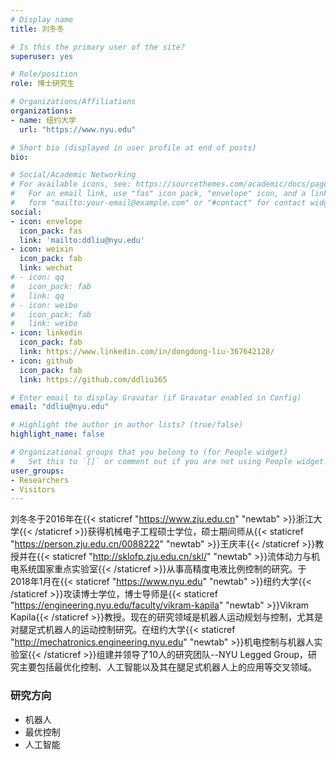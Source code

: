 ```yaml
---
# Display name
title: 刘冬冬

# Is this the primary user of the site?
superuser: yes

# Role/position
role: 博士研究生

# Organizations/Affiliations
organizations:
- name: 纽约大学
  url: "https://www.nyu.edu"

# Short bio (displayed in user profile at end of posts)
bio: 

# Social/Academic Networking
# For available icons, see: https://sourcethemes.com/academic/docs/page-builder/#icons
#   For an email link, use "fas" icon pack, "envelope" icon, and a link in the
#   form "mailto:your-email@example.com" or "#contact" for contact widget.
social:
- icon: envelope
  icon_pack: fas
  link: 'mailto:ddliu@nyu.edu'  
- icon: weixin
  icon_pack: fab
  link: wechat
# - icon: qq
#   icon_pack: fab
#   link: qq
# - icon: weibo
#   icon_pack: fab
#   link: weibo
- icon: linkedin
  icon_pack: fab
  link: https://www.linkedin.com/in/dongdong-liu-367642128/
- icon: github
  icon_pack: fab
  link: https://github.com/ddliu365

# Enter email to display Gravatar (if Gravatar enabled in Config)
email: "ddliu@nyu.edu"

# Highlight the author in author lists? (true/false)
highlight_name: false

# Organizational groups that you belong to (for People widget)
#   Set this to `[]` or comment out if you are not using People widget.
user_groups:
- Researchers
- Visitors
---
```


刘冬冬于2016年在{{< staticref "https://www.zju.edu.cn" "newtab" >}}浙江大学{{< /staticref >}}获得机械电子工程硕士学位，硕士期间师从{{< staticref "https://person.zju.edu.cn/0088222" "newtab" >}}王庆丰{{< /staticref >}}教授并在{{< staticref "http://sklofp.zju.edu.cn/skl/" "newtab" >}}流体动力与机电系统国家重点实验室{{< /staticref >}}从事高精度电液比例控制的研究。于2018年1月在{{< staticref "https://www.nyu.edu" "newtab" >}}纽约大学{{< /staticref >}}攻读博士学位，博士导师是{{< staticref "https://engineering.nyu.edu/faculty/vikram-kapila" "newtab" >}}Vikram Kapila{{< /staticref >}}教授。现在的研究领域是机器人运动规划与控制，尤其是对腿足式机器人的运动控制研究。在纽约大学{{< staticref "http://mechatronics.engineering.nyu.edu" "newtab" >}}机电控制与机器人实验室{{< /staticref >}}组建并领导了10人的研究团队--NYU Legged Group，研究主要包括最优化控制、人工智能以及其在腿足式机器人上的应用等交叉领域。


### 研究方向

- 机器人
- 最优控制
- 人工智能
